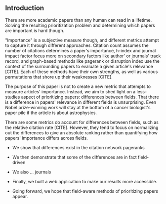 ## Introduction

There are more academic papers than any human can read in a lifetime.
Solving the resulting prioritization problem and determining which papers are important is hard though.

"Importance" is a subjective measure though, and different metrics attempt to capture it through different approaches.
Citation count assumes the number of citations determines a paper's importance, h-index and journal impact factor focus more on secondary factors like author' or journals' track record, and graph-based methods like pagerank or disruption index use the context of the surrounding papers to evaluate a given article's relevance [CITE].
Each of these methods have their own strengths, as well as various permutations that shore up their weaknesses [CITE].

The purpose of this paper is not to create a new metric that attempts to measure articles' importance.
Instead, we aim to shed light on a less-studies aspect of prioritizing papers: differences between fields.
That there is a difference in papers' relevance in different fields is unsurprising.
Even Nobel prize-winning work will stay at the bottom of a cancer biologist's paper pile if the article is about astrophysics.

There are some metrics do account for differences between fields, such as the relative citation rate [CITE].
However, they tend to focus on normalizing out the differences to give an absolute ranking rather than quantifying how papers' importance differs across fields.

- We show that differences exist in the citation network pageranks

- We then demonstrate that some of the differences are in fact field-driven

- We also ... journals

- Finally, we built a web application to make our results more accessible.

- Going forward, we hope that field-aware methods of prioritizing papers appear.


